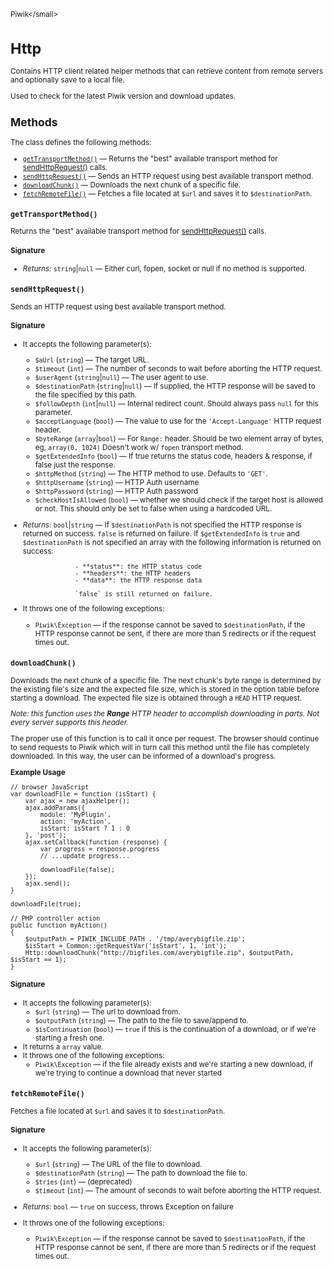 <small>Piwik\</small>

Http
====

Contains HTTP client related helper methods that can retrieve content from remote servers and optionally save to a local file.

Used to check for the latest Piwik version and download updates.

Methods
-------

The class defines the following methods:

- [`getTransportMethod()`](#gettransportmethod) &mdash; Returns the "best" available transport method for [sendHttpRequest()](/api-reference/Piwik/Http#sendhttprequest) calls.
- [`sendHttpRequest()`](#sendhttprequest) &mdash; Sends an HTTP request using best available transport method.
- [`downloadChunk()`](#downloadchunk) &mdash; Downloads the next chunk of a specific file.
- [`fetchRemoteFile()`](#fetchremotefile) &mdash; Fetches a file located at `$url` and saves it to `$destinationPath`.

<a name="gettransportmethod" id="gettransportmethod"></a>
<a name="getTransportMethod" id="getTransportMethod"></a>
### `getTransportMethod()`

Returns the "best" available transport method for [sendHttpRequest()](/api-reference/Piwik/Http#sendhttprequest) calls.

#### Signature


- *Returns:*  `string`|`null` &mdash;
    Either curl, fopen, socket or null if no method is supported.

<a name="sendhttprequest" id="sendhttprequest"></a>
<a name="sendHttpRequest" id="sendHttpRequest"></a>
### `sendHttpRequest()`

Sends an HTTP request using best available transport method.

#### Signature

-  It accepts the following parameter(s):
    - `$aUrl` (`string`) &mdash;
       The target URL.
    - `$timeout` (`int`) &mdash;
       The number of seconds to wait before aborting the HTTP request.
    - `$userAgent` (`string`|`null`) &mdash;
       The user agent to use.
    - `$destinationPath` (`string`|`null`) &mdash;
       If supplied, the HTTP response will be saved to the file specified by this path.
    - `$followDepth` (`int`|`null`) &mdash;
       Internal redirect count. Should always pass `null` for this parameter.
    - `$acceptLanguage` (`bool`) &mdash;
       The value to use for the `'Accept-Language'` HTTP request header.
    - `$byteRange` (`array`|`bool`) &mdash;
       For `Range:` header. Should be two element array of bytes, eg, `array(0, 1024)` Doesn't work w/ `fopen` transport method.
    - `$getExtendedInfo` (`bool`) &mdash;
       If true returns the status code, headers & response, if false just the response.
    - `$httpMethod` (`string`) &mdash;
       The HTTP method to use. Defaults to `'GET'`.
    - `$httpUsername` (`string`) &mdash;
       HTTP Auth username
    - `$httpPassword` (`string`) &mdash;
       HTTP Auth password
    - `$checkHostIsAllowed` (`bool`) &mdash;
       whether we should check if the target host is allowed or not. This should only be set to false when using a hardcoded URL.

- *Returns:*  `bool`|`string` &mdash;
    If `$destinationPath` is not specified the HTTP response is returned on success. `false`
                    is returned on failure.
                    If `$getExtendedInfo` is `true` and `$destinationPath` is not specified an array with
                    the following information is returned on success:

                    - **status**: the HTTP status code
                    - **headers**: the HTTP headers
                    - **data**: the HTTP response data

                    `false` is still returned on failure.
- It throws one of the following exceptions:
    - `Piwik\Exception` &mdash; if the response cannot be saved to `$destinationPath`, if the HTTP response cannot be sent,
                  if there are more than 5 redirects or if the request times out.

<a name="downloadchunk" id="downloadchunk"></a>
<a name="downloadChunk" id="downloadChunk"></a>
### `downloadChunk()`

Downloads the next chunk of a specific file. The next chunk's byte range
is determined by the existing file's size and the expected file size, which
is stored in the option table before starting a download. The expected
file size is obtained through a `HEAD` HTTP request.

_Note: this function uses the **Range** HTTP header to accomplish downloading in
parts. Not every server supports this header._

The proper use of this function is to call it once per request. The browser
should continue to send requests to Piwik which will in turn call this method
until the file has completely downloaded. In this way, the user can be informed
of a download's progress.

**Example Usage**

```
// browser JavaScript
var downloadFile = function (isStart) {
    var ajax = new ajaxHelper();
    ajax.addParams({
        module: 'MyPlugin',
        action: 'myAction',
        isStart: isStart ? 1 : 0
    }, 'post');
    ajax.setCallback(function (response) {
        var progress = response.progress
        // ...update progress...

        downloadFile(false);
    });
    ajax.send();
}

downloadFile(true);
```

```
// PHP controller action
public function myAction()
{
    $outputPath = PIWIK_INCLUDE_PATH . '/tmp/averybigfile.zip';
    $isStart = Common::getRequestVar('isStart', 1, 'int');
    Http::downloadChunk("http://bigfiles.com/averybigfile.zip", $outputPath, $isStart == 1);
}
```

#### Signature

-  It accepts the following parameter(s):
    - `$url` (`string`) &mdash;
       The url to download from.
    - `$outputPath` (`string`) &mdash;
       The path to the file to save/append to.
    - `$isContinuation` (`bool`) &mdash;
       `true` if this is the continuation of a download, or if we're starting a fresh one.
- It returns a `array` value.
- It throws one of the following exceptions:
    - `Piwik\Exception` &mdash; if the file already exists and we&#039;re starting a new download,
                  if we&#039;re trying to continue a download that never started

<a name="fetchremotefile" id="fetchremotefile"></a>
<a name="fetchRemoteFile" id="fetchRemoteFile"></a>
### `fetchRemoteFile()`

Fetches a file located at `$url` and saves it to `$destinationPath`.

#### Signature

-  It accepts the following parameter(s):
    - `$url` (`string`) &mdash;
       The URL of the file to download.
    - `$destinationPath` (`string`) &mdash;
       The path to download the file to.
    - `$tries` (`int`) &mdash;
       (deprecated)
    - `$timeout` (`int`) &mdash;
       The amount of seconds to wait before aborting the HTTP request.

- *Returns:*  `bool` &mdash;
    `true` on success, throws Exception on failure
- It throws one of the following exceptions:
    - `Piwik\Exception` &mdash; if the response cannot be saved to `$destinationPath`, if the HTTP response cannot be sent,
                  if there are more than 5 redirects or if the request times out.

